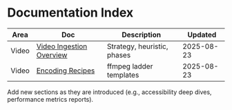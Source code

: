 # Documentation Index

| Area  | Doc                                                             | Description                 | Updated    |
| ----- | --------------------------------------------------------------- | --------------------------- | ---------- |
| Video | [Video Ingestion Overview](./video/video_ingestion_overview.md) | Strategy, heuristic, phases | 2025-08-23 |
| Video | [Encoding Recipes](./video/encoding_recipes.md)                 | ffmpeg ladder templates     | 2025-08-23 |

Add new sections as they are introduced (e.g., accessibility deep dives, performance metrics reports).
